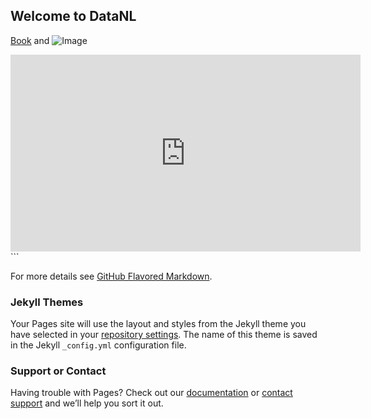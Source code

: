 ## Welcome to DataNL



[Book](StartUpData.ipynb) and ![Image](src)
<iframe width="560" height="315" src="https://www.youtube.com/embed/hMNxzxjPLBs" frameborder="0" allow="accelerometer; autoplay; clipboard-write; encrypted-media; gyroscope; picture-in-picture" allowfullscreen></iframe>
```

For more details see [GitHub Flavored Markdown](https://guides.github.com/features/mastering-markdown/).

### Jekyll Themes

Your Pages site will use the layout and styles from the Jekyll theme you have selected in your [repository settings](https://github.com/Saroramath/DataNL/settings). The name of this theme is saved in the Jekyll `_config.yml` configuration file.

### Support or Contact

Having trouble with Pages? Check out our [documentation](https://docs.github.com/categories/github-pages-basics/) or [contact support](https://support.github.com/contact) and we’ll help you sort it out.
